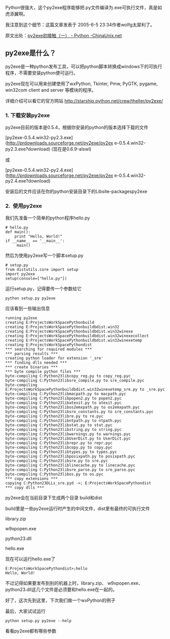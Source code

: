 

Python很强大，这个py2exe程序能够把.py文件编译为.exe可执行文件，真是如虎添翼啊。

我注意到这个细节：这篇文章发表于 2005-6-5 23:34作者wolfg太犀利了。

原文出处：[py2exe初接触（一） - Python -ChinaUnix.net](http://bbs3.chinaunix.net/thread-556861-1-1.html)

## py2exe是什么？

py2exe是一种python发布工具，可以把python脚本转换成windows下的可执行程序，不需要安装python便可运行。

py2exe现在可以用来创建使用了wxPython, Tkinter, Pmw, PyGTK, pygame, win32com client and
server 等模块的程序。

详细介绍可以看它的官方网站 http://starship.python.net/crew/theller/py2exe/

### 1. 下载安装py2exe

py2exe目前的版本是0.5.4，根据你安装的python的版本选择下载的文件

[py2exe-0.5.4.win32-py2.3.exe](http://prdownloads.sourceforge.net/py2exe/py2ex
e-0.5.4.win32-py2.3.exe?download) (现在是0.6.9-alswl)

或

[py2exe-0.5.4.win32-py2.4.exe](http://prdownloads.sourceforge.net/py2exe/py2ex
e-0.5.4.win32-py2.4.exe?download)

安装后的文件应该在你的python安装目录下的Libsite-packagespy2exe

### 2.  使用py2exe

我们先准备一个简单的python程序hello.py


    # hello.py
    def main():
        print "Hello, World!"
    if __name__ == '__main__':
         main()

然后为使用py2exe写一个脚本setup.py


    # setup.py
    from distutils.core import setup
    import py2exe
    setup(console=["hello.py"])

运行setup.py，记得要传一个参数给它


    python setup.py py2exe

应该看到一些输出信息


    running py2exe
    creating E:ProjectsWorkSpacePythonbuild
    creating E:ProjectsWorkSpacePythonbuildbdist.win32
    creating E:ProjectsWorkSpacePythonbuildbdist.win32winexe
    creating E:ProjectsWorkSpacePythonbuildbdist.win32winexecollect
    creating E:ProjectsWorkSpacePythonbuildbdist.win32winexetemp
    creating E:ProjectsWorkSpacePythondist
    *** searching for required modules ***
    *** parsing results ***
    creating python loader for extension '_sre'
    *** finding dlls needed ***
    *** create binaries ***
    *** byte compile python files ***
    byte-compiling C:Python23libcopy_reg.py to copy_reg.pyc
    byte-compiling C:Python23libsre_compile.py to sre_compile.pyc
    byte-compiling E:ProjectsWorkSpacePythonbuildbdist.win32winexetemp_sre.py to _sre.pyc
    byte-compiling C:Python23libmacpath.py to macpath.pyc
    byte-compiling C:Python23libpopen2.py to popen2.pyc
    byte-compiling C:Python23libatexit.py to atexit.pyc
    byte-compiling C:Python23libos2emxpath.py to os2emxpath.pyc
    byte-compiling C:Python23libsre_constants.py to sre_constants.pyc
    byte-compiling C:Python23libre.py to re.pyc
    byte-compiling C:Python23libntpath.py to ntpath.pyc
    byte-compiling C:Python23libstat.py to stat.pyc
    byte-compiling C:Python23libstring.py to string.pyc
    byte-compiling C:Python23libwarnings.py to warnings.pyc
    byte-compiling C:Python23libUserDict.py to UserDict.pyc
    byte-compiling C:Python23librepr.py to repr.pyc
    byte-compiling C:Python23libcopy.py to copy.pyc
    byte-compiling C:Python23libtypes.py to types.pyc
    byte-compiling C:Python23libposixpath.py to posixpath.pyc
    byte-compiling C:Python23libsre.py to sre.pyc
    byte-compiling C:Python23liblinecache.py to linecache.pyc
    byte-compiling C:Python23libsre_parse.py to sre_parse.pyc
    byte-compiling C:Python23libos.py to os.pyc
    *** copy extensions ***
    copying C:Python23DLLs_sre.pyd ->; E:ProjectsWorkSpacePythondist
    *** copy dlls ***

py2exe会在当前目录下生成两个目录 build和dist

build里是一些py2exe运行时产生的中间文件，dist里有最终的可执行文件

library.zip


w9xpopen.exe


python23.dll


hello.exe

现在可以运行hello.exe了


    E:ProjectsWorkSpacePythondist>;hello
    Hello, World!

不过记得如果要发布到别的机器上时，library.zip、
w9xpopen.exe、python23.dll这几个文件是必须要和hello.exe在一起的。

好了，这次先到这里，下次我们做一个wxPython的例子

最后，大家试试运行


    python setup.py py2exe --help

看看py2exe都有哪些参数


